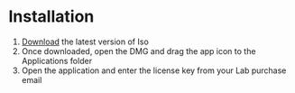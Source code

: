 
# Installation

1. [Download](https://iso.c8r.io) the latest version of Iso
2. Once downloaded, open the DMG and drag the app icon to the Applications folder
3. Open the application and enter the license key from your Lab purchase email
